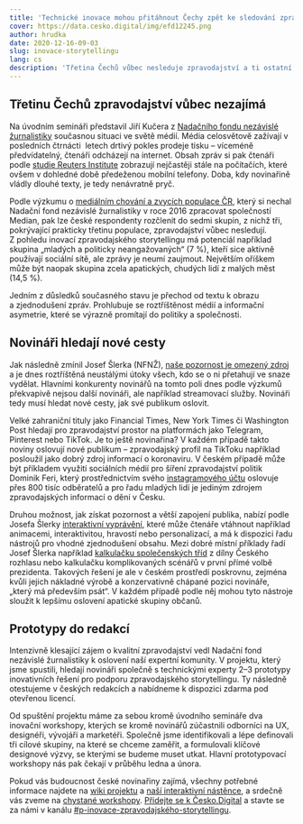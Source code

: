 ```yaml
---
title: 'Technické inovace mohou přitáhnout Čechy zpět ke sledování zpráv'
cover: https://data.cesko.digital/img/efd12245.png
author: hrudka
date: 2020-12-16-09-03
slug: inovace-storytellingu
lang: cs
description: 'Třetina Čechů vůbec nesleduje zpravodajství a ti ostatní stále častěji preferují zpravodajství v obrazové podobě nebo výrazně zkráceném textu. Pokud s nimi novináři nechtějí ztratit kontakt, musí nutně přijít s novými způsoby prezentace obsahu. Právě na tom pracujeme v projektu Inovace zpravodajského storytellingu, který jsme nedávno spustili ve spolupráci s Nadačním fondem nezávislé žurnalistiky a českými novináři. V polovině listopadu jsme projekt otevřeli úvodním seminářem a už máme za sebou i první inovační workshopy. Proč tuto problematiku řešíme? Fakta jsou nekompromisní.'
---
```


## Třetinu Čechů zpravodajství vůbec nezajímá

Na úvodním semináři představil Jiří Kučera z [Nadačního fondu nezávislé žurnalistiky](https://www.nfnz.cz/) současnou situaci ve světě médií. Média celosvětově zažívají v posledních čtrnácti  letech drtivý pokles prodeje tisku – víceméně předvídatelný, čtenáři odcházejí na internet. Obsah zpráv si pak čtenáři podle [studie Reuters Institute](https://www.mediaguru.cz/media/13140/digital-news-report_2020.pdf) zobrazují nejčastěji stále na počítačích, které ovšem v dohledné době předeženou mobilní telefony. Doba, kdy novinařině vládly dlouhé texty, je tedy nenávratně pryč.

Podle výzkumu o [mediálním chování a zvycích populace ČR](https://www.nfnz.cz/studie-a-analyzy/cesi-a-zpravodajstvi/), který si nechal Nadační fond nezávislé žurnalistiky v roce 2016 zpracovat společností Median, pak lze české respondenty rozčlenit do sedmi skupin, z nichž tři, pokrývající prakticky třetinu populace, zpravodajství vůbec nesledují. Z pohledu inovací zpravodajského storytellingu má potenciál například skupina „mladých a politicky neangažovaných“ (7 %), kteří sice aktivně používají sociální sítě, ale zprávy je neumí zaujmout. Největším oříškem může být naopak skupina zcela apatických, chudých lidí z malých měst (14,5 %).

Jedním z důsledků současného stavu je přechod od textu k obrazu a zjednodušení zpráv. Prohlubuje se roztříštěnost médií a informační asymetrie, které se výrazně promítají do politiky a společnosti.

## Novináři hledají nové cesty

Jak následně zmínil Josef Šlerka (NFNŽ), [naše pozornost je omezený zdroj](http://www.factczech.cz/materials/43) a je dnes roztříštěná neustálými útoky všech, kdo se o ni přetahují ve snaze vydělat. Hlavními konkurenty novinářů na tomto poli dnes podle výzkumů překvapivě nejsou další novináři, ale například streamovací služby. Novináři tedy musí hledat nové cesty, jak své publikum oslovit.

Velké zahraniční tituly jako Financial Times, New York Times či Washington Post hledají pro zpravodajství prostor na platformách jako Telegram, Pinterest nebo TikTok. Je to ještě novinařina? V každém případě takto noviny oslovují nové publikum – zpravodajský profil na TikToku například posloužil jako dobrý zdroj informací o koronaviru. V českém případě může být příkladem využití sociálních médií pro šíření zpravodajství politik Dominik Feri, který prostřednictvím svého [instagramového účtu](https://www.instagram.com/choco_afro/) oslovuje přes 800 tisíc odběratelů a pro řadu mladých lidí je jediným zdrojem zpravodajských informací o dění v Česku.

Druhou možnost, jak získat pozornost a větší zapojení publika, nabízí podle Josefa Šlerky [interaktivní vyprávění](https://distill.pub/2020/communicating-with-interactive-articles/), které může čtenáře vtáhnout například animacemi, interaktivitou, hravostí nebo personalizací, a má k dispozici řadu nástrojů pro vhodné zjednodušení obsahu. Mezi dobré místní příklady řadí Josef Šlerka například [kalkulačku společenských tříd](https://www.irozhlas.cz/zpravy-domov/ceska-spolecnost-vyzkum-tridy-kalkulacka_1909171000_zlo) z dílny Českého rozhlasu nebo kalkulačku komplikovaných scénářů v první přímé volbě prezidenta. Takových řešení je ale v českém prostředí poskrovnu, zejména kvůli jejich nákladné výrobě a konzervativně chápané pozici novináře, „který má především psát“. V každém případě podle něj mohou tyto nástroje sloužit k lepšímu oslovení apatické skupiny občanů.

## Prototypy do redakcí

Intenzivně klesající zájem o kvalitní zpravodajství vedl Nadační fond nezávislé žurnalistiky k oslovení naší expertní komunity. V projektu, který jsme spustili, hledají novináři společně s technickými experty 2–3 prototypy inovativních řešení pro podporu zpravodajského storytellingu. Ty následně otestujeme v českých redakcích a nabídneme k dispozici zdarma pod otevřenou licencí.

Od spuštění projektu máme za sebou kromě úvodního semináře dva inovační workshopy, kterých se kromě novinářů zúčastnili odborníci na UX, designéři, vývojáři a marketéři. Společně jsme identifikovali a lépe definovali tři cílové skupiny, na které se chceme zaměřit, a formulovali klíčové designové výzvy, se kterými se budeme muset utkat. Hlavní prototypovací workshopy nás pak čekají v průběhu ledna a února. 

Pokud vás budoucnost české novinařiny zajímá, všechny potřebné informace najdete na [wiki projektu](https://wiki.cesko.digital/x/NgoY) a [naší interaktivní nástěnce](https://miro.com/app/board/o9J_lekshdI=/), a srdečně vás zveme na [chystané workshopy](https://docs.google.com/document/d/17-PRkcmnLH51QOFzS-xBTz4CYufvOhedw1a6ThH-WYI/edit?usp=sharing). [Přidejte se k Česko.Digital](https://join.cesko.digital/) a stavte se za námi v kanálu [#p-inovace-zpravodajského-storytellingu](https://cesko-digital.slack.com/archives/C01AENB1LPP).